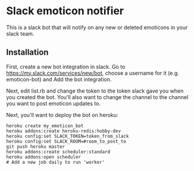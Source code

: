 # Slack emoticon notifier

This is a slack bot that will notify on any new or deleted emoticons in your
slack team.

## Installation

First, create a new bot integration in slack. Go to
https://my.slack.com/services/new/bot, choose a username for it (e.g.
emoticon-bot) and Add the bot integration.

Next, edit list.rb and change the token to the token slack gave you when you
created the bot. You'll also want to change the channel to the channel you
want to post emoticon updates to.

Next, you'll want to deploy the bot on heroku:

    heroku create my_emoticon_bot
    heroku addons:create heroku-redis:hobby-dev
    heroku config:set SLACK_TOKEN=token_from_slack
    heroku config:set SLACK_ROOM=#room_to_post_to
    git push heroku master
    heroku addons:create scheduler:standard
    heroku addons:open scheduler
    # Add a new job daily to run 'worker'
